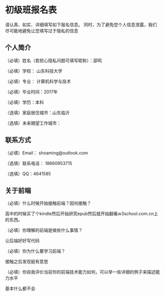 <h1>初级班报名表</h1>
<p>请认真、如实、详细填写如下报名信息。 同时，为了避免您个人信息泄露，我们尽可能地避免让您填写过于隐私的信息</p>
<h2>个人简介</h2>

<p>（必填）姓名（若担心隐私问题可填写昵称）：邵鸣</p>
<p>（必填）学校： 山东科技大学</p>
<p>（必填）专业： 计算机科学与技术</p>
<p>（必填）毕业时间：2017年 </p>
<p>（必填）学历：本科 </p>
<p>（选填）家庭居住城市：山东临沂 </p>
<p>（选填）未来期望工作城市：</p>

<h2>联系方式</h2>
<p>（必填）Email： shoaming@outlook.com</p>
<p>（选填）联系电话： 18660953715</p>
<p>（选填）QQ：4641585</p>

<h2>关于前端</h2>

<p>（必填）什么时候开始接触前端？因何接触？</p>
<p>高中的时候买了个kindle然后开始研究epub然后就开始翻看w3school.com.cn上的东西。</p>
<p>（必填）你理解的前端是做些什么事情？</p>
<p>让后端好好写代码</p>
<p>（必填）你为什么要学习前端？</p>
<p>接触之后发现挺有意思</p>
<p>（必填）你自我评价当前你的前端技术能力如何，可以举一些详细的例子来描述能力水平</p>
<p>基本什么都不会</p>
